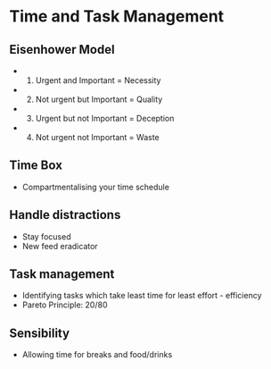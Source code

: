 # Time and Task Management

## Eisenhower Model
- 1) Urgent and Important = Necessity
- 2) Not urgent but Important = Quality
- 3) Urgent but not Important = Deception
- 4) Not urgent not Important = Waste

## Time Box
- Compartmentalising your time schedule

## Handle distractions
- Stay focused
- New feed eradicator

## Task management
- Identifying tasks which take least time for least effort - efficiency
- Pareto Principle: 20/80

## Sensibility
- Allowing time for breaks and food/drinks
